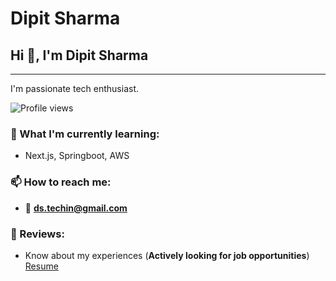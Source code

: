 <!--
**superstark02/superstark02** is a ✨ _special_ ✨ repository because its `README.md` (this file) appears on your GitHub profile.

Here are some ideas to get you started:

- 🔭 I’m currently working on ...
- 🌱 I’m currently learning ...
- 👯 I’m looking to collaborate on ...
- 🤔 I’m looking for help with ...
- 💬 Ask me about ...
- 📫 How to reach me: ...
- 😄 Pronouns: ...
- ⚡ Fun fact: ...
-->

# Dipit Sharma

## Hi 👋, I'm Dipit Sharma
---
I'm passionate tech enthusiast.

![Profile views](https://komarev.com/ghpvc/?username=TheIncredibleVee&color=blue&style=flat-square)

### 🌱 What I'm currently learning:
- Next.js, Springboot, AWS

### 📫 How to reach me:
- 📩 **ds.techin@gmail.com**

### 📝 Reviews:
- Know about my experiences (**Actively looking for job opportunities**) [Resume](#)
